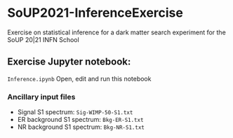 # SoUP2021-InferenceExercise
Exercise on statistical inference for a dark matter search experiment for the SoUP 20|21 INFN School

## Exercise Jupyter notebook: 
`Inference.ipynb` Open, edit and run this notebook

### Ancillary input files
- Signal S1 spectrum: `Sig-WIMP-50-S1.txt`
- ER background S1 spectrum: `Bkg-ER-S1.txt`
- NR background S1 spectrum: `Bkg-NR-S1.txt`
